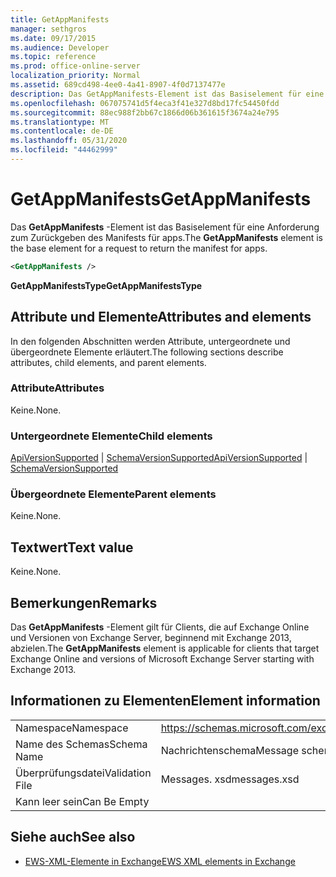 ```yaml
---
title: GetAppManifests
manager: sethgros
ms.date: 09/17/2015
ms.audience: Developer
ms.topic: reference
ms.prod: office-online-server
localization_priority: Normal
ms.assetid: 689cd498-4ee0-4a41-8907-4f0d7137477e
description: Das GetAppManifests-Element ist das Basiselement für eine Anforderung zum Zurückgeben des Manifests für apps.
ms.openlocfilehash: 067075741d5f4eca3f41e327d8bd17fc54450fdd
ms.sourcegitcommit: 88ec988f2bb67c1866d06b361615f3674a24e795
ms.translationtype: MT
ms.contentlocale: de-DE
ms.lasthandoff: 05/31/2020
ms.locfileid: "44462999"
---
```

# <a name="getappmanifests"></a><span data-ttu-id="773e2-103">GetAppManifests</span><span class="sxs-lookup"><span data-stu-id="773e2-103">GetAppManifests</span></span>

<span data-ttu-id="773e2-104">Das **GetAppManifests** -Element ist das Basiselement für eine Anforderung zum Zurückgeben des Manifests für apps.</span><span class="sxs-lookup"><span data-stu-id="773e2-104">The **GetAppManifests** element is the base element for a request to return the manifest for apps.</span></span> 
  
```xml
<GetAppManifests />
```

 <span data-ttu-id="773e2-105">**GetAppManifestsType**</span><span class="sxs-lookup"><span data-stu-id="773e2-105">**GetAppManifestsType**</span></span>
## <a name="attributes-and-elements"></a><span data-ttu-id="773e2-106">Attribute und Elemente</span><span class="sxs-lookup"><span data-stu-id="773e2-106">Attributes and elements</span></span>

<span data-ttu-id="773e2-107">In den folgenden Abschnitten werden Attribute, untergeordnete und übergeordnete Elemente erläutert.</span><span class="sxs-lookup"><span data-stu-id="773e2-107">The following sections describe attributes, child elements, and parent elements.</span></span>
  
### <a name="attributes"></a><span data-ttu-id="773e2-108">Attribute</span><span class="sxs-lookup"><span data-stu-id="773e2-108">Attributes</span></span>

<span data-ttu-id="773e2-109">Keine.</span><span class="sxs-lookup"><span data-stu-id="773e2-109">None.</span></span>
  
### <a name="child-elements"></a><span data-ttu-id="773e2-110">Untergeordnete Elemente</span><span class="sxs-lookup"><span data-stu-id="773e2-110">Child elements</span></span>

<span data-ttu-id="773e2-111">[ApiVersionSupported](apiversionsupported.md)  |  [SchemaVersionSupported](schemaversionsupported.md)</span><span class="sxs-lookup"><span data-stu-id="773e2-111">[ApiVersionSupported](apiversionsupported.md) | [SchemaVersionSupported](schemaversionsupported.md)</span></span>
  
### <a name="parent-elements"></a><span data-ttu-id="773e2-112">Übergeordnete Elemente</span><span class="sxs-lookup"><span data-stu-id="773e2-112">Parent elements</span></span>

<span data-ttu-id="773e2-113">Keine.</span><span class="sxs-lookup"><span data-stu-id="773e2-113">None.</span></span>
  
## <a name="text-value"></a><span data-ttu-id="773e2-114">Textwert</span><span class="sxs-lookup"><span data-stu-id="773e2-114">Text value</span></span>

<span data-ttu-id="773e2-115">Keine.</span><span class="sxs-lookup"><span data-stu-id="773e2-115">None.</span></span>
  
## <a name="remarks"></a><span data-ttu-id="773e2-116">Bemerkungen</span><span class="sxs-lookup"><span data-stu-id="773e2-116">Remarks</span></span>

<span data-ttu-id="773e2-117">Das **GetAppManifests** -Element gilt für Clients, die auf Exchange Online und Versionen von Exchange Server, beginnend mit Exchange 2013, abzielen.</span><span class="sxs-lookup"><span data-stu-id="773e2-117">The **GetAppManifests** element is applicable for clients that target Exchange Online and versions of Microsoft Exchange Server starting with Exchange 2013.</span></span> 
  
## <a name="element-information"></a><span data-ttu-id="773e2-118">Informationen zu Elementen</span><span class="sxs-lookup"><span data-stu-id="773e2-118">Element information</span></span>

|||
|:-----|:-----|
|<span data-ttu-id="773e2-119">Namespace</span><span class="sxs-lookup"><span data-stu-id="773e2-119">Namespace</span></span>  <br/> |https://schemas.microsoft.com/exchange/services/2006/messages  <br/> |
|<span data-ttu-id="773e2-120">Name des Schemas</span><span class="sxs-lookup"><span data-stu-id="773e2-120">Schema Name</span></span>  <br/> |<span data-ttu-id="773e2-121">Nachrichtenschema</span><span class="sxs-lookup"><span data-stu-id="773e2-121">Message schema</span></span>  <br/> |
|<span data-ttu-id="773e2-122">Überprüfungsdatei</span><span class="sxs-lookup"><span data-stu-id="773e2-122">Validation File</span></span>  <br/> |<span data-ttu-id="773e2-123">Messages. xsd</span><span class="sxs-lookup"><span data-stu-id="773e2-123">messages.xsd</span></span>  <br/> |
|<span data-ttu-id="773e2-124">Kann leer sein</span><span class="sxs-lookup"><span data-stu-id="773e2-124">Can Be Empty</span></span>  <br/> ||
   
## <a name="see-also"></a><span data-ttu-id="773e2-125">Siehe auch</span><span class="sxs-lookup"><span data-stu-id="773e2-125">See also</span></span>



- [<span data-ttu-id="773e2-126">EWS-XML-Elemente in Exchange</span><span class="sxs-lookup"><span data-stu-id="773e2-126">EWS XML elements in Exchange</span></span>](ews-xml-elements-in-exchange.md)

